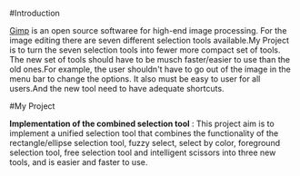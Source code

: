 #Introduction

[Gimp][0] is an open source softwaree for high-end image processing. For the image editing there are seven different selection tools available.My Project is to turn the seven selection tools into fewer more compact set of tools. The new set of tools should have to be musch faster/easier to use than the old ones.For example, the user shouldn't have to go out of the image in the menu bar to change the options. It also must be easy to user for all users.And the new tool need to have adequate shortcuts.

#My Project

**Implementation of the combined selection tool** :
This project aim is to implement a unified selection tool that combines the functionality of the rectangle/ellipse selection tool, fuzzy select, select by color, foreground selection tool, free selection tool and intelligent scissors into three new tools, and is easier and faster to use.

[0]: http://www.gimp.org/ "Gimp"

